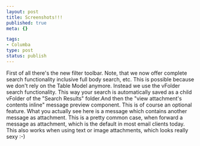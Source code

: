 ```yaml
---
layout: post
title: Screenshots!!!
published: true
meta: {}

tags:
- Columba
type: post
status: publish
---
```

First of all there's the new filter toolbar. Note, that we now offer complete search functionality inclusive full body search, etc. This is possible because we don't rely on the Table Model anymore. Instead we use the vFolder search functionality. This way your search is automatically saved as a child vFolder of the "Search Results" folder.And then the "view attachment's contents inline" message preview component. This is of course an optional feature. What you actually see here is a message which contains another message as attachment. This is a pretty common case, when forward a message as attachment, which is the default in most email clients today. This also works when using text or image attachments, which looks really sexy :-)
